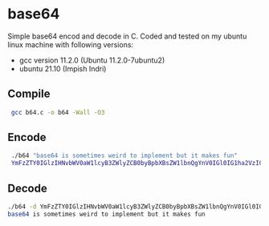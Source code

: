 # base64
Simple base64 encod and decode in C. Coded and tested on my ubuntu linux machine with following versions:
 - gcc version 11.2.0 (Ubuntu 11.2.0-7ubuntu2)
 - ubuntu 21.10 (Impish Indri)

## Compile
```bash
 gcc b64.c -o b64 -Wall -O3 
```

## Encode
```bash
 ./b64 "base64 is sometimes weird to implement but it makes fun"
 YmFzZTY0IGlzIHNvbWV0aW1lcyB3ZWlyZCB0byBpbXBsZW1lbnQgYnV0IGl0IG1ha2VzIGZ1bg== 
```

## Decode
```bash
./b64 -d YmFzZTY0IGlzIHNvbWV0aW1lcyB3ZWlyZCB0byBpbXBsZW1lbnQgYnV0IGl0IG1ha2VzIGZ1bg==
base64 is sometimes weird to implement but it makes fun
```
